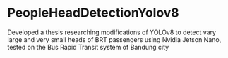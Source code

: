 # PeopleHeadDetectionYolov8
Developed a thesis researching modifications of YOLOv8 to detect vary large and very small heads of BRT passengers using Nvidia Jetson Nano, tested on the Bus Rapid Transit system of Bandung city
